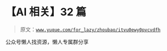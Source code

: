 # 【AI 相关】32 篇

> 原文：[`www.yuque.com/for_lazy/zhoubao/itvu0ewy0pvcvdfh`](https://www.yuque.com/for_lazy/zhoubao/itvu0ewy0pvcvdfh)

公众号懒人找资源，懒人专属群分享